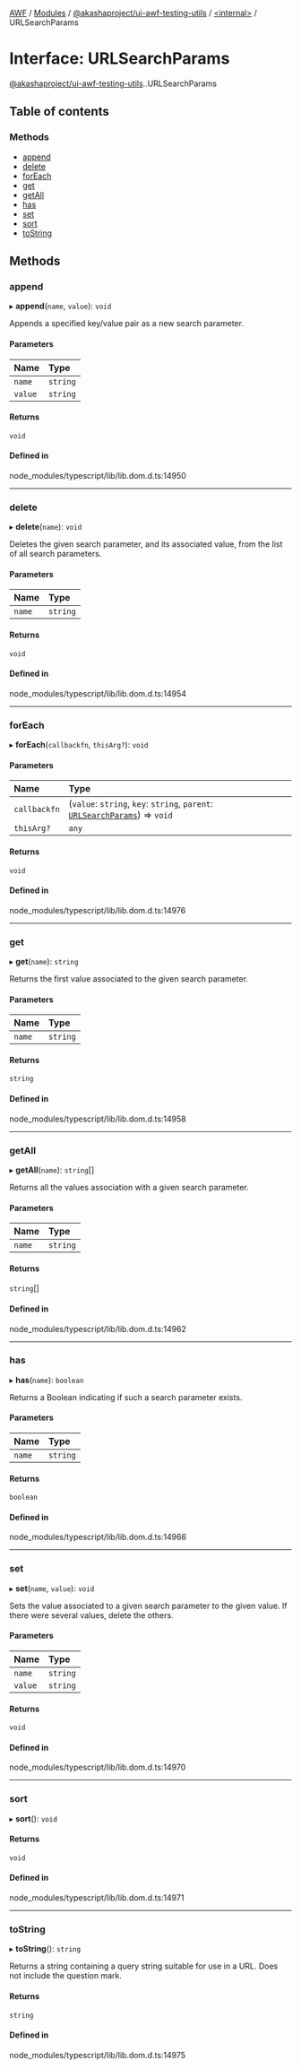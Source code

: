 [AWF](../README.md) / [Modules](../modules.md) / [@akashaproject/ui-awf-testing-utils](../modules/akashaproject_ui_awf_testing_utils.md) / [<internal\>](../modules/akashaproject_ui_awf_testing_utils._internal_.md) / URLSearchParams

# Interface: URLSearchParams

[@akashaproject/ui-awf-testing-utils](../modules/akashaproject_ui_awf_testing_utils.md).[<internal>](../modules/akashaproject_ui_awf_testing_utils._internal_.md).URLSearchParams

## Table of contents

### Methods

- [append](akashaproject_ui_awf_testing_utils._internal_.URLSearchParams.md#append)
- [delete](akashaproject_ui_awf_testing_utils._internal_.URLSearchParams.md#delete)
- [forEach](akashaproject_ui_awf_testing_utils._internal_.URLSearchParams.md#foreach)
- [get](akashaproject_ui_awf_testing_utils._internal_.URLSearchParams.md#get)
- [getAll](akashaproject_ui_awf_testing_utils._internal_.URLSearchParams.md#getall)
- [has](akashaproject_ui_awf_testing_utils._internal_.URLSearchParams.md#has)
- [set](akashaproject_ui_awf_testing_utils._internal_.URLSearchParams.md#set)
- [sort](akashaproject_ui_awf_testing_utils._internal_.URLSearchParams.md#sort)
- [toString](akashaproject_ui_awf_testing_utils._internal_.URLSearchParams.md#tostring)

## Methods

### append

▸ **append**(`name`, `value`): `void`

Appends a specified key/value pair as a new search parameter.

#### Parameters

| Name | Type |
| :------ | :------ |
| `name` | `string` |
| `value` | `string` |

#### Returns

`void`

#### Defined in

node_modules/typescript/lib/lib.dom.d.ts:14950

___

### delete

▸ **delete**(`name`): `void`

Deletes the given search parameter, and its associated value, from the list of all search parameters.

#### Parameters

| Name | Type |
| :------ | :------ |
| `name` | `string` |

#### Returns

`void`

#### Defined in

node_modules/typescript/lib/lib.dom.d.ts:14954

___

### forEach

▸ **forEach**(`callbackfn`, `thisArg?`): `void`

#### Parameters

| Name | Type |
| :------ | :------ |
| `callbackfn` | (`value`: `string`, `key`: `string`, `parent`: [`URLSearchParams`](../modules/akashaproject_ui_awf_testing_utils._internal_.md#urlsearchparams)) => `void` |
| `thisArg?` | `any` |

#### Returns

`void`

#### Defined in

node_modules/typescript/lib/lib.dom.d.ts:14976

___

### get

▸ **get**(`name`): `string`

Returns the first value associated to the given search parameter.

#### Parameters

| Name | Type |
| :------ | :------ |
| `name` | `string` |

#### Returns

`string`

#### Defined in

node_modules/typescript/lib/lib.dom.d.ts:14958

___

### getAll

▸ **getAll**(`name`): `string`[]

Returns all the values association with a given search parameter.

#### Parameters

| Name | Type |
| :------ | :------ |
| `name` | `string` |

#### Returns

`string`[]

#### Defined in

node_modules/typescript/lib/lib.dom.d.ts:14962

___

### has

▸ **has**(`name`): `boolean`

Returns a Boolean indicating if such a search parameter exists.

#### Parameters

| Name | Type |
| :------ | :------ |
| `name` | `string` |

#### Returns

`boolean`

#### Defined in

node_modules/typescript/lib/lib.dom.d.ts:14966

___

### set

▸ **set**(`name`, `value`): `void`

Sets the value associated to a given search parameter to the given value. If there were several values, delete the others.

#### Parameters

| Name | Type |
| :------ | :------ |
| `name` | `string` |
| `value` | `string` |

#### Returns

`void`

#### Defined in

node_modules/typescript/lib/lib.dom.d.ts:14970

___

### sort

▸ **sort**(): `void`

#### Returns

`void`

#### Defined in

node_modules/typescript/lib/lib.dom.d.ts:14971

___

### toString

▸ **toString**(): `string`

Returns a string containing a query string suitable for use in a URL. Does not include the question mark.

#### Returns

`string`

#### Defined in

node_modules/typescript/lib/lib.dom.d.ts:14975
